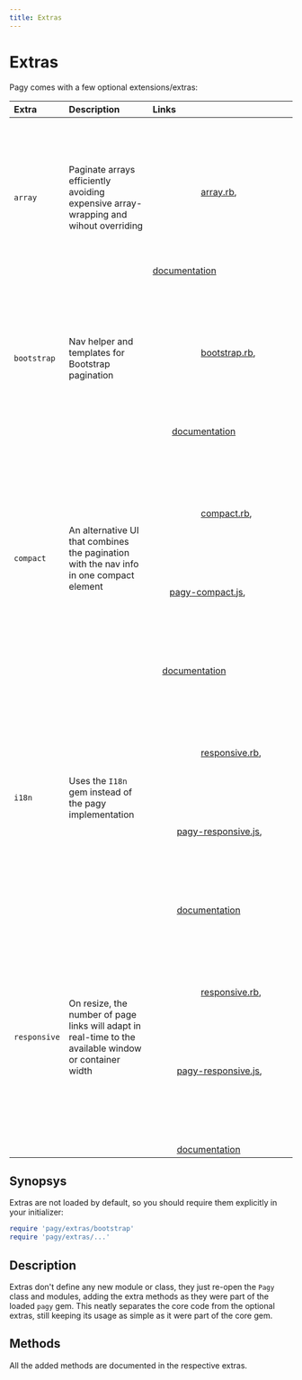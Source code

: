 ```yaml
---
title: Extras
---
```


# Extras
Pagy comes with a few optional extensions/extras:

| Extra        | Description                                                                                            | Links                                                                                                                                                                                                                                               |
|:-------------|:-------------------------------------------------------------------------------------------------------|:----------------------------------------------------------------------------------------------------------------------------------------------------------------------------------------------------------------------------------------------------|
| `array`      | Paginate arrays efficiently avoiding expensive array-wrapping and wihout overriding                    |                                                                                                                                                                                                                                                                                                                                                                     [array.rb](https://github.com/ddnexus/pagy/blob/master/lib/pagy/extras/array.rb),                                                                                                                                                                                                                                                                                                                                                                     [documentation](extras/array.md)                                                                                                                                  |
| `bootstrap`  | Nav helper and templates for Bootstrap pagination                                                      |                                                                                                                                                                                                                                                                                                                                                                     [bootstrap.rb](https://github.com/ddnexus/pagy/blob/master/lib/pagy/extras/bootstrap.rb),                                                                                                                                                                                                                                                                                                                                                                     [documentation](extras/bootstrap.md)                                                                                                                      |
| `compact`    | An alternative UI that combines the pagination  with the nav info in one compact element               |                                                                                                                                                                                                                                                                                                                                                                     [compact.rb](https://github.com/ddnexus/pagy/blob/master/lib/pagy/extras/compact.rb),                                                                                                                                                                                                                                                                                                                                                                     [pagy-compact.js](https://github.com/ddnexus/pagy/blob/master/lib/pagy/extras/javascripts/pagy-compact.js),                                                                                                                                                                                                                                                                                                                                                                     [documentation](extras/compact.md)                |
| `i18n`       | Uses the `I18n` gem instead of the pagy implementation                                                 |                                                                                                                                                                                                                                                                                                                                                                     [responsive.rb](https://github.com/ddnexus/pagy/blob/master/lib/pagy/extras/responsive.rb),                                                                                                                                                                                                                                                                                                                                                                     [pagy-responsive.js](https://github.com/ddnexus/pagy/blob/master/lib/pagy/extras/javascripts/pagy-responsive.js),                                                                                                                                                                                                                                                                                                                                                                    [documentation](extras/responsive.md) |
| `responsive` | On resize, the number of page links will adapt in real-time to the available window or container width |                                                                                                                                                                                                                                                                                                                                                                     [responsive.rb](https://github.com/ddnexus/pagy/blob/master/lib/pagy/extras/responsive.rb),                                                                                                                                                                                                                                                                                                                                                                     [pagy-responsive.js](https://github.com/ddnexus/pagy/blob/master/lib/pagy/extras/javascripts/pagy-responsive.js),                                                                                                                                                                                                                                                                                                                                                                    [documentation](extras/responsive.md) |


## Synopsys

Extras are not loaded by default, so you should require them explicitly in your initializer:
```ruby
require 'pagy/extras/bootstrap'
require 'pagy/extras/...'
```

## Description

Extras don't define any new module or class, they just re-open the `Pagy` class and modules, adding the extra methods as they were part of the loaded `pagy` gem. This neatly separates the core code from the optional extras, still keeping its usage as simple as it were part of the core gem.

## Methods

All the added methods are documented in the respective extras.
